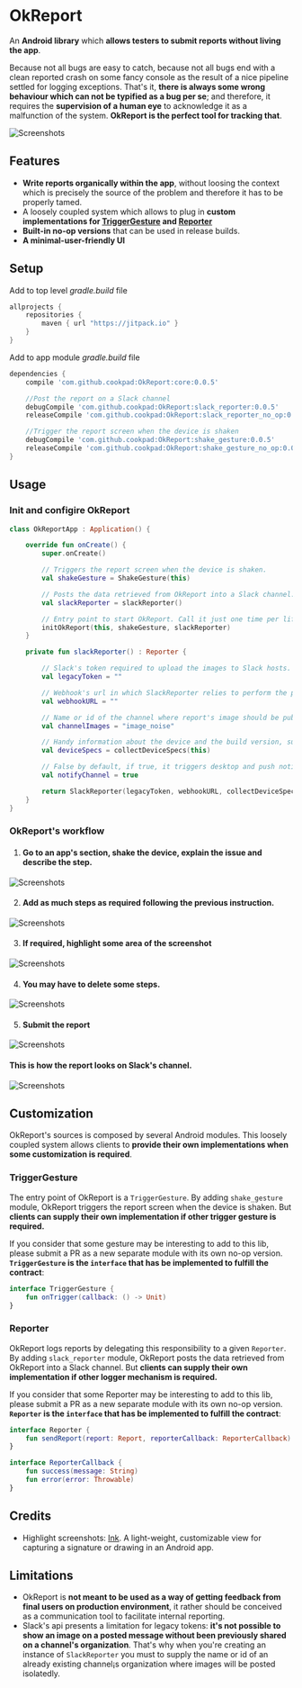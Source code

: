 # OkReport

An **Android library** which **allows testers to submit reports without living the app**.

Because not all bugs are easy to catch, because not all bugs end with a clean reported crash on some fancy console as the result of a nice pipeline settled for logging exceptions. That's it, **there is always some wrong behaviour which can not be typified as a bug per se**; and therefore, it requires the **supervision of a human eye** to acknowledge it as a malfunction of the system. **OkReport is the perfect tool for tracking that**.

![Screenshots](assets/intro.png)

## Features
* **Write reports organically within the app**, without loosing the context which is precisely the source of the problem and therefore it has to be properly tamed.
* A loosely coupled system which allows to plug in **custom implementations for [TriggerGesture](#trigger_gesture) and [Reporter](#reporter)**
* **Built-in no-op versions** that can be used in release builds.
* **A minimal-user-friendly UI**


## Setup
Add to top level *gradle.build* file

```gradle
allprojects {
    repositories {
        maven { url "https://jitpack.io" }
    }
}
```

Add to app module *gradle.build* file
```gradle
dependencies {
	compile 'com.github.cookpad:OkReport:core:0.0.5'

	//Post the report on a Slack channel
	debugCompile 'com.github.cookpad:OkReport:slack_reporter:0.0.5'
   	releaseCompile 'com.github.cookpad:OkReport:slack_reporter_no_op:0.0.5'

	//Trigger the report screen when the device is shaken
	debugCompile 'com.github.cookpad:OkReport:shake_gesture:0.0.5'
   	releaseCompile 'com.github.cookpad:OkReport:shake_gesture_no_op:0.0.5'
}
```

## Usage

### Init and configire OkReport

```kotlin
class OkReportApp : Application() {

    override fun onCreate() {
        super.onCreate()

        // Triggers the report screen when the device is shaken.
        val shakeGesture = ShakeGesture(this)

        // Posts the data retrieved from OkReport into a Slack channel.
        val slackReporter = slackReporter()

        // Entry point to start OkReport. Call it just one time per life-time application.
        initOkReport(this, shakeGesture, slackReporter)
    }

    private fun slackReporter() : Reporter {

        // Slack's token required to upload the images to Slack hosts. Go to https://api.slack.com/custom-integrations/legacy-tokens and create one.
        val legacyToken = ""

        // Webhook's url in which SlackReporter relies to perform the publishing report. Go to https://api.slack.com/incoming-webhooks and create one.
        val webhookURL = ""

        // Name or id of the channel where report's image should be published. See limitation section for more details.
        val channelImages = "image_noise"

        // Handy information about the device and the build version, such us device model, locale or current version code.
        val deviceSpecs = collectDeviceSpecs(this)

        // False by default, if true, it triggers desktop and push notifications to all team members in the channel where the report has been posted.
        val notifyChannel = true

        return SlackReporter(legacyToken, webhookURL, collectDeviceSpecs(this), channelImages, notifyChannel)
    }
}
```

### <a name="ok_report_workflow"></a> OkReport's workflow

1. #### Go to an app's section, shake the device, explain the issue and describe the step.

![Screenshots](assets/step1.gif)

2. #### Add as much steps as required following the previous instruction.

![Screenshots](assets/step2.gif)

3. #### If required, highlight some area of the screenshot

![Screenshots](assets/step3.gif)

4. #### You may have to delete some steps.

![Screenshots](assets/step4.gif)

5. #### Submit the report

![Screenshots](assets/step5.gif)

#### This is how the report looks on Slack's channel.

![Screenshots](assets/slack_report.png)

## Customization

OkReport's sources is composed by several Android modules. This loosely coupled system allows clients to **provide their own implementations when some customization is required**.

### <a name="trigger_gesture"></a> TriggerGesture
The entry point of OkReport is a `TriggerGesture`. By adding `shake_gesture` module, OkReport triggers the report screen when the device is shaken. But **clients can supply their own implementation if other trigger gesture is required.**

If you consider that some gesture may be interesting to add to this lib, please submit a PR as a new separate module with its own no-op version. **`TriggerGesture` is the `interface` that has be implemented to fulfill the contract**:

```kotlin
interface TriggerGesture {
    fun onTrigger(callback: () -> Unit)
}
```

### <a name="reporter"></a> Reporter
OkReport logs reports by delegating this responsibility to a given `Reporter`. By adding `slack_reporter` module, OkReport posts the data retrieved from OkReport into a Slack channel. But **clients can supply their own implementation if other logger mechanism is required.**

If you consider that some Reporter may be interesting to add to this lib, please submit a PR as a new separate module with its own no-op version. **`Reporter` is the `interface` that has be implemented to fulfill the contract**:

```kotlin
interface Reporter {
    fun sendReport(report: Report, reporterCallback: ReporterCallback)
}

interface ReporterCallback {
    fun success(message: String)
    fun error(error: Throwable)
}
```

## Credits
* Highlight screenshots: [Ink](https://github.com/simplifycom/ink-android). A light-weight, customizable view for capturing a signature or drawing in an Android app.

## Limitations
* OkReport is **not meant to be used as a way of getting feedback from final users on production environment**, it rather should be conceived as a communication tool to facilitate internal reporting.
* Slack's api presents a limitation for legacy tokens: **it's not possible to show an image on a posted message without been previously shared on a channel's organization**. That's why when you're creating an instance of `SlackReporter` you must to supply the name or id of an already existing channel¡s organization where images will be posted isolatedly.
